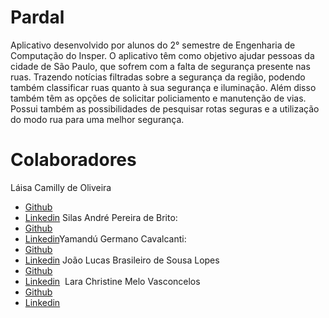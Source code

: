 # Pardal
Aplicativo desenvolvido por alunos do 2° semestre de Engenharia de Computação do Insper. 
O aplicativo têm como objetivo ajudar pessoas da cidade de São Paulo, que sofrem com a falta de segurança presente nas ruas. Trazendo notícias filtradas sobre a segurança da região, podendo também classificar ruas quanto à sua segurança e iluminação. Além disso também têm as opções de solicitar policiamento e manutenção de vias. Possui também as possibilidades de pesquisar rotas seguras e a utilização do modo rua para uma melhor segurança.
​
​
​
# Colaboradores
Láisa Camilly de Oliveira
* [Github](https://github.com/laisacamilly)
* [Linkedin](https://www.linkedin.com/in/l%C3%A1isa-camilly/)
​
Silas André Pereira de Brito:
* [Github](https://github.com/SilasAPB)
* [Linkedin](https://www.linkedin.com/in/silas-pereira-09198620b/)
​
Yamandú Germano Cavalcanti:
* [Github](https://github.com/YamanduGermano)
* [Linkedin](https://www.linkedin.com/in/yamandu-germano/)
​
João Lucas Brasileiro de Sousa Lopes
* [Github](https://github.com/jlbrasileiro)
* [Linkedin](www.linkedin.com/in/joaolucasbrasileiro)
​
Lara Christine Melo Vasconcelos
* [Github](https://github.com/laracmv)
* [Linkedin](https://www.linkedin.com/in/lara-vasconcelos-16b1a5221/)
​

